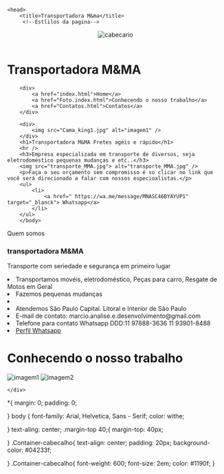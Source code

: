 <!DOCTYPE>
<html>

    <head>
        <title>Transportadora M&ma</title>
         <!--Estlilos da pagina-->
 <link rel="stylesheet" href="css" estilo.css />
    </head>
    <body>
        <!--cabeçario-->
        <header>
    <img src="Cama_king1.jpg" alt="cabecario" title="Portifolio" />
</header>
        <h1>Transportadora M&MA</h1>   

        <div>
            <a href="index.html">Home</a>
            <a href="Foto.index.html">Conhecendo o nosso trabalho</a>
            <a href="Contatos.html">Contatos</a>
        </div>

        <div>
            <img src="Cama_king1.jpg" alt="imagem1" />
        </div>
        <h1>Transportadora M&MA Fretes agéis e rápido</h1>
        <hr />
        <h3>Empresa especializada em transporte de diversos, seja eletrodoméstico pequenas mudanças e etc..</h3>
        <img src="transporte_MMA.jpg"> alt="transporte_MMA.jpg" />
        <p>Faça o seu orçamento sem compromisso é so clicar no link que você será direcionado a falar com nossos especioalistas.</p>
        <ul>
            <li>
                <a href=" https://wa.me/message/MNASC46BYAYUP1" target="_blanck"> Whatsapp</a>
            </li>
        </ul>
        </body>
</html>

<html
      <title> Quem somos</title>
<body> 
<h3>transportadora M&MA</h3>
<p>Transporte com seriedade e segurança em primeiro lugar</p>

<li>Transportamos movéis, eletrodoméstico, Peças para carro, Resgate de Motos em Geral</li>

<li>Fazemos pequenas mudanças<li/>

<li> Atendemos São Paulo Capital. Litoral e Interior de São Paulo</li>

<li>E-mail de contato: marcio.analise.e.desenvolvimento@gmail.com</li>

<li>Telefone para contato Whatsapp DDD:11 97888-3636 11 93901-8488</li> 

<li>
    <a href="https://wa.me/message/MNASC46BYAYUP1" target="_black">Perfil Whatsapp</a>
</li>

</body>

</html>


<html lang="en" xmlns="http://www.w3.org/1999/xhtml">
<head>
    <meta charset="utf-8" />
    <title>Conhecendo o nosso trabalho</title>
</head>
<body>
    <h1>Conhecendo o nosso trabalho</h1>
    <div>
        <img src="Cama_king1.jpg" alt="imagem1" />
        <img src="moto_resgate2.jpg" alt="imagem2" />

    </div>
</body>
</html>

*{
margin: 0;
padding: 0;

}
body {
font-family: Arial, Helvetica, Sans - Serif;
color: withe;

}
text-aling: center;
.margin-top 40;{
margin-top: 40px;

}
.Container-cabecalho{
text-align: center;
padding: 20px;
background-color: #04233f;

}
.Container-cabecalho{
font-weight: 600;
font-size: 2em;
color: #1190f;
}
